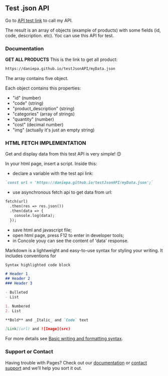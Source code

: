 ## Test .json API 

Go to [API test link](https://daniepa.github.io/testJsonAPI/myData.json) to call my API.

The result is an array of objects (example of products) with some fields (id, code, description. etc).
Yoc can use this API for test.

### Documentation

**GET ALL PRODUCTS**
This is the link to get all product: 
```markdown
https://daniepa.github.io/testJsonAPI/myData.json
```
The array contains five object.

Each object contains this properties:
- "id" (number)
- "code" (string)
- "product_description" (string)
- "categories" (array of strings)
- "quantity" (number)
- "cost" (decimal number)
- "img" (actually it's just an empty string)

### HTML FETCH IMPLEMENTATION

Get and display data from this test API is very simple! 😊

In your html page, insert a script.
Inside this:
- declare a variable with the test api link:
```markdown
`const url = 'https://daniepa.github.io/testJsonAPI/myData.json';`
```

- use asynchronous fetch api to get data from url:
```markdown
fetch(url)
  .then(res => res.json())
  .then(data => {
    console.log(data);
  });
```

- save html and javascript file;
- open html page, press F12 to enter in developer tools;
- in Concole youy can see the content of 'data' response.





Markdown is a lightweight and easy-to-use syntax for styling your writing. It includes conventions for

```markdown
Syntax highlighted code block

# Header 1
## Header 2
### Header 3

- Bulleted
- List

1. Numbered
2. List

**Bold** and _Italic_ and `Code` text

[Link](url) and ![Image](src)
```

For more details see [Basic writing and formatting syntax](https://docs.github.com/en/github/writing-on-github/getting-started-with-writing-and-formatting-on-github/basic-writing-and-formatting-syntax).

### Support or Contact

Having trouble with Pages? Check out our [documentation](https://docs.github.com/categories/github-pages-basics/) or [contact support](https://support.github.com/contact) and we’ll help you sort it out.
